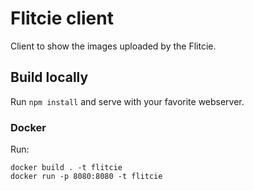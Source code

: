 # Flitcie client

Client to show the images uploaded by the Flitcie.

## Build locally

Run `npm install` and serve with your favorite webserver.

### Docker

Run:

```
docker build . -t flitcie
docker run -p 8080:8080 -t flitcie
```
